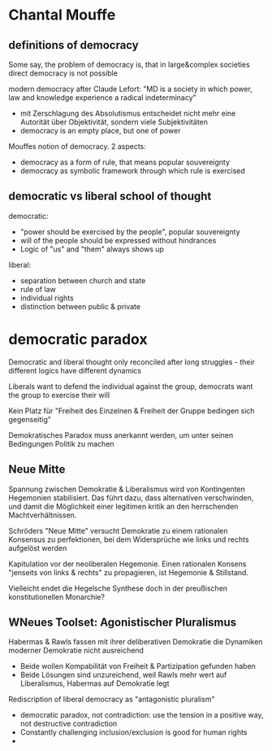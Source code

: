 # Chantal Mouffe

## definitions of democracy

Some say, the problem of democracy is, that in large&complex societies direct democracy is not possible

modern democracy after Claude Lefort: "MD is a society in which power, law and knowledge experience a radical indeterminacy"
- mit Zerschlagung des Absolutismus entscheidet nicht mehr eine Autorität über Objektivität, sondern viele Subjektivitäten
- democracy is an empty place, but one of power

Mouffes notion of democracy. 2 aspects:
- democracy as a form of rule, that means popular souvereignty
- democracy as symbolic framework through which rule is exercised

## democratic vs liberal school of thought

democratic:
- "power should be exercised by the people", popular souvereignty
- will of the people should be expressed without hindrances
- Logic of "us" and "them" always shows up

liberal:
- separation between church and state
- rule of law
- individual rights
- distinction between public & private

# democratic paradox

Democratic and liberal thought only reconciled after long struggles - their different logics have different dynamics

Liberals want to defend the individual against the group, democrats want the group to exercise their will

Kein Platz für "Freiheit des Einzelnen & Freiheit der Gruppe bedingen sich gegenseitig"

Demokratisches Paradox muss anerkannt werden, um unter seinen Bedingungen Politik zu machen

## Neue Mitte

Spannung zwischen Demokratie & Liberalismus wird von Kontingenten Hegemonien stabilisiert. Das führt dazu, dass alternativen verschwinden, und damit die Möglichkeit einer legitimen kritik an den herrschenden Machtverhältnissen.

Schröders "Neue Mitte" versucht Demokratie zu einem rationalen Konsensus zu perfektionen, bei dem Widersprüche wie links und rechts aufgelöst werden

Kapitulation vor der neoliberalen Hegemonie. Einen rationalen Konsens "jenseits von links & rechts" zu propagieren, ist Hegemonie & Stillstand.

Vielleicht endet die Hegelsche Synthese doch in der preußischen konstitutionellen Monarchie?

## WNeues Toolset: Agonistischer Pluralismus

Habermas & Rawls fassen mit ihrer deliberativen Demokratie die Dynamiken moderner Demokratie nicht ausreichend
* Beide wollen Kompabilität von Freiheit & Partizipation gefunden haben
* Beide Lösungen sind unzureichend, weil Rawls mehr wert auf Liberalismus, Habermas auf Demokratie legt

Rediscription of liberal democracy as "antagonistic pluralism"
* democratic paradox, not contradiction: use the tension in a positive way, not destructive contradiction
* Constantly challenging inclusion/exclusion is good for human rights
* 
